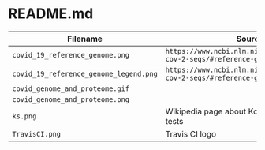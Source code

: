 # README.md

Filename                                |Source
----------------------------------------|----------------------------------------
`covid_19_reference_genome.png`         |`https://www.ncbi.nlm.nih.gov/genbank/sars-cov-2-seqs/#reference-genome`
`covid_19_reference_genome_legend.png`  |`https://www.ncbi.nlm.nih.gov/genbank/sars-cov-2-seqs/#reference-genome`
`covid_genome_and_proteome.gif`         |
`covid_genome_and_proteome.png`         |
`ks.png`                                |Wikipedia page about Kolmogorov-Smirnoff tests
`TravisCI.png`                          |Travis CI logo

